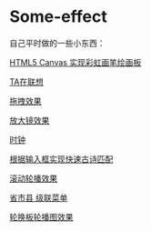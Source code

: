 # Some-effect
自己平时做的一些小东西：

<a href="https://zhouxuan001.github.io/Some-effect/HTML5%20Canvas%20实现彩虹画笔绘画板.html" target="_blank">HTML5 Canvas 实现彩虹画笔绘画板</a>

<a href="https://zhouxuan001.github.io/Some-effect/TA在联想.html" target="_blank">TA在联想</a>

<a href="https://zhouxuan001.github.io/Some-effect/拖拽效果.html" target="_blank">拖拽效果</a>

<a href="https://zhouxuan001.github.io/Some-effect/放大镜效果.html" target="_blank">放大镜效果</a>

<a href="https://zhouxuan001.github.io/Some-effect/时钟Demo.html" target="_blank">时钟</a>

<a href="https://zhouxuan001.github.io/Some-effect/根据输入框实现快速古诗匹配.html" target="_blank">根据输入框实现快速古诗匹配</a>

<a href="https://zhouxuan001.github.io/Some-effect/滚动轮播效果.html" target="_blank">滚动轮播效果</a>

<a href="https://zhouxuan001.github.io/Some-effect/省市县%20级联菜单.html" target="_blank">省市县 级联菜单</a>

<a href="https://zhouxuan001.github.io/Some-effect/轮换板轮播图效果.html" target="_blank">轮换板轮播图效果</a>
